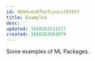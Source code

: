 ```yaml
---
id: 9b94vez97hvfcsucu7019tt
title: Examples
desc: ''
updated: 1656583523227
created: 1656583503079
---
```


Some examples of ML Packages.
